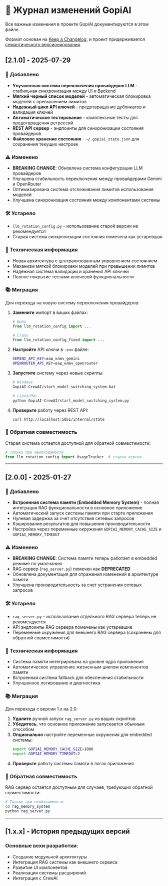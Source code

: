 # 📝 Журнал изменений GopiAI

Все важные изменения в проекте GopiAI документируются в этом файле.

Формат основан на [Keep a Changelog](https://keepachangelog.com/ru/1.0.0/),
и проект придерживается [семантического версионирования](https://semver.org/lang/ru/).

## [2.1.0] - 2025-07-29

### 🚀 Добавлено
- **Улучшенная система переключения провайдеров LLM** - стабильная синхронизация между UI и Backend
- **Мягкий черный список моделей** - автоматическая блокировка моделей с превышением лимитов
- **Надежный цикл API ключей** - предотвращение дубликатов и валидация ключей
- **Автоматическое тестирование** - комплексные тесты для предотвращения регрессий
- **REST API сервер** - эндпоинты для синхронизации состояния провайдеров
- **Файловое хранение состояния** - `~/.gopiai_state.json` для сохранения текущих настроек

### ⚠️ Изменено
- **BREAKING CHANGE**: Обновлена система конфигурации LLM провайдеров
- Улучшена стабильность переключения между провайдерами Gemini и OpenRouter
- Оптимизирована система отслеживания лимитов использования моделей
- Улучшена синхронизация состояния между компонентами системы

### 🛠 Устарело
- `llm_rotation_config.py` - использование старой версии не рекомендуется
- Старая система синхронизации состояния помечена как устаревшая

### 🔧 Техническая информация
- Новая архитектура с централизованным управлением состоянием
- Механизм мягкой блокировки моделей при превышении лимитов
- Надежная система валидации и хранения API ключей
- Полное покрытие тестами ключевой функциональности

### 📚 Миграция

Для перехода на новую систему переключения провайдеров:

1. **Замените** импорт в ваших файлах:
   ```python
   # Было
   from llm_rotation_config import ...
   
   # Стало
   from llm_rotation_config_fixed import ...
   ```

2. **Настройте** API ключи в `.env` файле:
   ```bash
   GEMINI_API_KEY=ваш_ключ_gemini
   OPENROUTER_API_KEY=ваш_ключ_openrouter
   ```

3. **Запустите** систему через новые скрипты:
   ```bash
   # Windows
   GopiAI-CrewAI/start_model_switching_system.bat
   
   # Linux/Mac
   python GopiAI-CrewAI/start_model_switching_system.py
   ```

4. **Проверьте** работу через REST API:
   ```bash
   curl http://localhost:5051/internal/state
   ```

### 🔗 Обратная совместимость

Старая система остается доступной для обратной совместимости:
```python
# Только при необходимости
from llm_rotation_config import UsageTracker  # старая версия
```

---

## [2.0.0] - 2025-01-27

### 🚀 Добавлено
- **Встроенная система памяти (Embedded Memory System)** - полная интеграция RAG функциональности в основное приложение
- Автоматический запуск системы памяти при старте приложения
- Нулевая задержка за счет отсутствия сетевых запросов
- Кэширование результатов для повышения производительности
- Настройка через переменные окружения `GOPIAI_MEMORY_CACHE_SIZE` и `GOPIAI_MEMORY_TIMEOUT`

### ⚠️ Изменено
- **BREAKING CHANGE**: Система памяти теперь работает в embedded режиме по умолчанию
- RAG сервер (`rag_server.py`) помечен как **DEPRECATED**
- Обновлена документация для отражения изменений в архитектуре памяти
- Улучшена производительность за счет устранения сетевых запросов

### 🛠 Устарело
- `rag_server.py` - использование отдельного RAG сервера теперь не рекомендуется
- API эндпоинты RAG сервера помечены как устаревшие
- Переменные окружения для внешнего RAG сервера (сохранены для обратной совместимости)

### 🔧 Техническая информация
- Система памяти интегрирована на уровне ядра приложения
- Автоматическое управление жизненным циклом компонентов памяти
- Встроенная система fallback для обеспечения стабильности
- Улучшенное логирование и диагностика

### 📚 Миграция

Для перехода с версии 1.x на 2.0:

1. **Удалите** ручной запуск `rag_server.py` из ваших скриптов
2. **Убедитесь**, что основное приложение запускается обычным способом
3. **Опционально** настройте переменные окружения для embedded системы:
   ```bash
   export GOPIAI_MEMORY_CACHE_SIZE=1000
   export GOPIAI_MEMORY_TIMEOUT=2
   ```
4. **Проверьте** работу системы памяти в логах приложения

### 🔗 Обратная совместимость

RAG сервер остается доступным для случаев, требующих обратной совместимости:
```bash
# Только при необходимости
cd rag_memory_system
python rag_server.py
```

---

## [1.x.x] - История предыдущих версий

### Основные вехи разработки:
- Создание модульной архитектуры
- Интеграция RAG системы как внешнего сервиса
- Развитие UI компонентов
- Реализация системы расширений
- Интеграция с CrewAI

